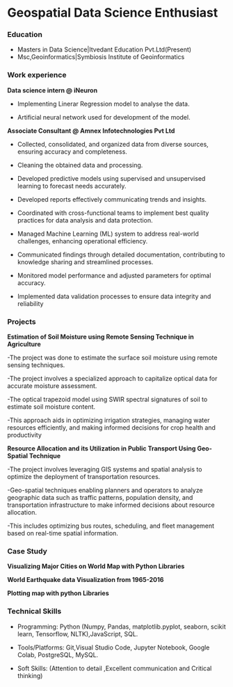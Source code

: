 # Geospatial Data Science Enthusiast

### Education ###
- Masters in Data Science|Itvedant Education Pvt.Ltd(Present)
- Msc,Geoinformatics|Symbiosis Institute of Geoinformatics


### Work experience ###
**Data science intern @ iNeuron**  

- Implementing Linerar Regression model to analyse the data.

- Artificial neural network used for development of the model.
  

**Associate Consultant @ Amnex Infotechnologies Pvt Ltd**

- Collected, consolidated, and organized data from diverse sources, ensuring accuracy and completeness. 

- Cleaning the obtained data and processing.

- Developed predictive models using supervised and unsupervised learning to forecast needs accurately. 

- Developed reports effectively communicating trends and insights. 

- Coordinated with cross-functional teams to implement best quality practices for data analysis and data protection. 

- Managed Machine Learning (ML) system to address real-world challenges, enhancing operational efficiency. 

- Communicated findings through detailed documentation, contributing to knowledge sharing and streamlined processes. 

- Monitored model performance and adjusted parameters for optimal accuracy. 

- Implemented data validation processes to ensure data integrity and reliability

### Projects ###

**Estimation of Soil Moisture using Remote Sensing Technique in Agriculture**

-The project was done to estimate the surface soil moisture using remote sensing techniques.

-The project involves a specialized approach to capitalize optical data for accurate moisture assessment.

-The optical trapezoid model using SWIR spectral signatures of soil to estimate soil moisture content.

-This approach aids in optimizing irrigation strategies, managing water resources efficiently, and making informed decisions for crop health and productivity

**Resource Allocation and its Utilization in Public Transport Using Geo-Spatial Technique**

-The project involves leveraging GIS systems and spatial analysis to optimize the deployment of transportation resources.

-Geo-spatial techniques enabling planners and operators to analyze geographic data such as traffic patterns, population density, and transportation infrastructure to make informed decisions about resource allocation.

-This includes optimizing bus routes, scheduling, and fleet management based on real-time spatial information.

### Case Study ###

**Visualizing Major Cities on World Map with Python Libraries**

**World Earthquake data Visualization from 1965-2016**

**Plotting map with python Libraries**
  
### Technical Skills ###
- Programming: Python (Numpy, Pandas, matplotlib.pyplot, seaborn, scikit learn, Tensorflow, NLTK),JavaScript, SQL.

- Tools/Platforms: Git,Visual Studio Code, Jupyter Notebook, Google Colab, PostgreSQL, MySQL.

- Soft Skills: (Attention to detail ,Excellent communication and Critical thinking)
